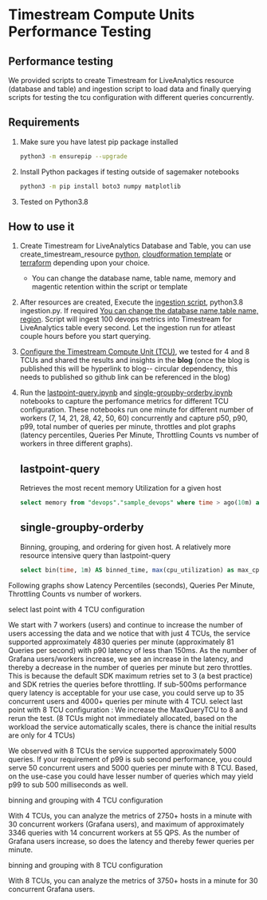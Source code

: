 # Timestream Compute Units Performance Testing

## Performance testing 

We provided scripts to create Timestream for LiveAnalytics resource (database and table) and ingestion script to load data and finally querying scripts for testing the tcu configuration with different queries concurrently.

## Requirements

1. Make sure you have latest pip package installed
    ```bash
    python3 -m ensurepip --upgrade
    ```
2. Install Python packages if testing outside of sagemaker notebooks 
    ```bash
    python3 -m pip install boto3 numpy matplotlib
    ```
3. Tested on Python3.8 

## How to use it 

1. Create Timestream for LiveAnalytics Database and Table, you can use create_timestream_resource [python](./create_timestream_resource.py), [cloudformation template](./create_timestream_resource.yaml) or [terraform](./create_timestream_resource.tf) depending upon your choice. 
    - You can change the database name, table name, memory and magentic retention within the script or template
2. After resources are created, Execute the  [ingestion script](./ingestion.py), python3.8 ingestion.py. If required [You can change the database name,table name, region](https://github.com/awslabs/amazon-timestream-tools/blob/tcu-testing/tools/python/timestream-compute-units-testing/ingestion.py#L183). Script will ingest 100 devops metrics into Timestream for LiveAnalytics table every second. Let the ingestion run for atleast couple hours before you start querying. 
3. [Configure the Timestream Compute Unit (TCU)](https://docs.aws.amazon.com/timestream/latest/developerguide/tcu.html), we tested for 4 and 8 TCUs and shared the results and insights in the **blog** (once the blog is published this will be hyperlink to blog-- circular dependency, this needs to published so github link can be referenced in the blog)
4. Run the [lastpoint-query.ipynb](./lastpoint-query.ipynb) and [single-groupby-orderby.ipynb](./single-groupby-orderby.ipynb) notebooks to capture the perfomance metrics for different TCU configuration. These notebooks run one minute for different number of workers (7, 14, 21, 28, 42, 50, 60) concurrently and capture p50, p90, p99, total number of queries per minute, throttles and plot graphs (latency percentiles, Queries Per Minute, Throttling Counts vs number of workers in three different graphs). 

    ## lastpoint-query 
    Retrieves the most recent memory Utilization for a given host
    ```sql
    select memory from "devops"."sample_devops" where time > ago(10m) and hostname='host1' order by time desc limit 1
    ```

    ## single-groupby-orderby
    Binning, grouping, and ordering for given host. A relatively more resource intensive query than lastpoint-query 
    ```sql
    select bin(time, 1m) AS binned_time, max(cpu_utilization) as max_cpu_utilization from "devops"."sample_devops" where time > ago(10m) and hostname='host2' group by bin(time, 1m) order by binned_time asc
    ```



Following graphs show Latency Percentiles (seconds), Queries Per Minute, Throttling Counts vs number of workers. 

select last point with 4 TCU configuration

We start with 7 workers (users) and continue to increase the number of users accessing the data and we notice that with just 4 TCUs, the service supported approximately 4830 queries per minute (approximately 81 Queries per second) with p90 latency of less than 150ms.  As the number of Grafana users/workers increase, we see an increase in the latency, and thereby a decrease in the number of queries per minute but zero throttles. This is because the default SDK maximum retries set to 3 (a best practice) and SDK retries the queries before throttling. If sub-500ms performance query latency is acceptable for your use case, you could serve up to 35 concurrent users and 4000+ queries per minute with 4 TCU. 
select last point with 8 TCU configuration : We increase the MaxQueryTCU to 8 and rerun the test. (8 TCUs might not immediately allocated, based on the workload the service automatically scales, there is chance the initial results are only for 4 TCUs)


 

We observed with 8 TCUs the service supported approximately 5000 queries. If your requirement of p99 is sub second performance, you could serve 50 concurrent users and 5000 queries per minute with 8 TCU. Based, on the use-case you could have lesser number of queries which may yield p99 to sub 500 milliseconds as well. 



binning and grouping with 4 TCU configuration 

With 4 TCUs, you can analyze the metrics of 2750+ hosts in a minute with 30 concurrent workers (Grafana users), and maximum of approximately 3346 queries with 14 concurrent workers at 55 QPS. As the number of Grafana users increase, so does the latency and thereby fewer queries per minute. 

binning and grouping with 8 TCU configuration

With 8 TCUs, you can analyze the metrics of 3750+ hosts in a minute for 30 concurrent Grafana users. 
